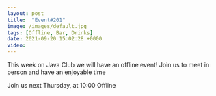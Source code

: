 ```yaml
---
layout: post
title:  "Event#201"
image: /images/default.jpg
tags: [Offline, Bar, Drinks]
date: 2021-09-20 15:02:28 +0000
video: 
---
```


This week on Java Club we will have an offline event! Join us to meet in person and have an enjoyable time

Join us next Thursday, at 10:00 Offline
